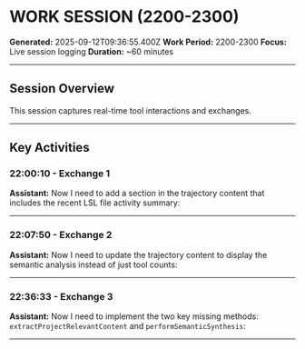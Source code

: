# WORK SESSION (2200-2300)

**Generated:** 2025-09-12T09:36:55.400Z
**Work Period:** 2200-2300
**Focus:** Live session logging
**Duration:** ~60 minutes

---

## Session Overview

This session captures real-time tool interactions and exchanges.

---

## Key Activities

### 22:00:10 - Exchange 1

**Assistant:** Now I need to add a section in the trajectory content that includes the recent LSL file activity summary:

---

### 22:07:50 - Exchange 2

**Assistant:** Now I need to update the trajectory content to display the semantic analysis instead of just tool counts:

---

### 22:36:33 - Exchange 3

**Assistant:** Now I need to implement the two key missing methods: `extractProjectRelevantContent` and `performSemanticSynthesis`:

---

